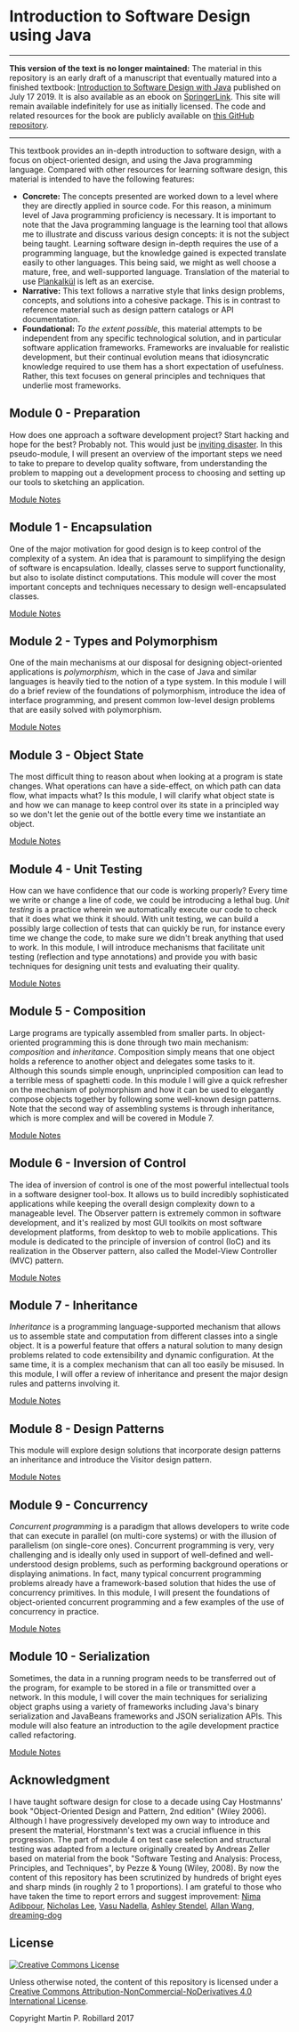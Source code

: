 # Introduction to Software Design using Java

---

**This version of the text is no longer maintained:** The material in this repository is an early draft of a manuscript that eventually matured into a finished textbook: [Introduction to Software Design with Java](https://www.springer.com/gp/book/9783030240936) published on July 17 2019. It is also available as an ebook on [SpringerLink](https://link.springer.com/book/10.1007/978-3-030-24094-3). This site will remain available indefinitely for use as initially licensed. The code and related resources for the book are publicly available on [this GitHub repository](https://github.com/prmr/DesignBook).

---

This textbook provides an in-depth introduction to software design, with a focus on object-oriented design, and using the Java programming language. Compared with other resources for learning software design, this material is intended to have the following features:

* **Concrete:** The concepts presented are worked down to a level where they are directly applied in source code. For this reason, a minimum level of Java programming proficiency is necessary. It is important to note that the Java programming language is the learning tool that allows me to illustrate and discuss various design concepts: it is not the subject being taught. Learning software design in-depth requires the use of a programming language, but the knowledge gained is expected translate easily to other languages. This being said, we might as well choose a mature, free, and well-supported language. Translation of the material to use [Plankalk&uuml;l](https://en.wikipedia.org/wiki/Plankalk%C3%BCl) is left as an exercise.
* **Narrative:** This text follows a narrative style that links design problems, concepts, and solutions into a cohesive package. This is in contrast to reference material such as design pattern catalogs or API documentation.
* **Foundational:** *To the extent possible*, this material attempts to be independent from any specific technological solution, and in particular software application frameworks. Frameworks are invaluable for realistic development, but their continual evolution means that idiosyncratic knowledge required to use them has a short expectation of usefulness. Rather, this text focuses on general principles and techniques that underlie most frameworks.

## Module 0 - Preparation

How does one approach a software development project? Start hacking and hope for the best? Probably not. This would just be [inviting disaster](http://spectrum.ieee.org/static/the-staggering-impact-of-it-systems-gone-wrong). In this pseudo-module, I will present an overview of the important steps we need to take to prepare to develop quality software, from understanding the problem to mapping out a development process to choosing and setting up our tools to sketching an application.

[Module Notes](modules/Module-00.md)

## Module 1 - Encapsulation

One of the major motivation for good design is to keep control of the complexity of a system. An idea that is paramount to simplifying the design of software is encapsulation. Ideally, classes serve to support functionality, but also to isolate distinct computations. This module will cover the most important concepts and techniques necessary to design well-encapsulated classes.

[Module Notes](modules/Module-01.md)

## Module 2 - Types and Polymorphism

One of the main mechanisms at our disposal for designing object-oriented applications is *polymorphism*, which in the case of Java and similar languages is heavily tied to the notion of a type system. In this module I will do a brief review of the foundations of polymorphism, introduce the idea of interface programming, and present common low-level design problems that are easily solved with polymorphism.

[Module Notes](modules/Module-02.md)

## Module 3 - Object State

The most difficult thing to reason about when looking at a program is state changes. What operations can have a side-effect, on which path can data flow, what impacts what? Is this module, I will clarify what object state is and how we can manage to keep control over its state in a principled way so we don't let the genie out of the bottle every time we instantiate an object.

[Module Notes](modules/Module-03.md)

## Module 4 - Unit Testing

How can we have confidence that our code is working properly? Every time we write or change a line of code, we could be introducing a lethal bug. *Unit testing* is a practice wherein we automatically execute our code to check that it does what we think it should. With unit testing, we can build a possibly large collection of tests that can quickly be run, for instance every time we change the code, to make sure we didn't break anything that used to work. In this module, I will introduce mechanisms that facilitate unit testing (reflection and type annotations) and provide you with basic techniques for designing unit tests and evaluating their quality.

[Module Notes](modules/Module-04.md)

## Module 5 - Composition

Large programs are typically assembled from smaller parts. In object-oriented programming this is done through two main mechanism: *composition* and *inheritance*. Composition simply means that one object holds a reference to another object and delegates some tasks to it. Although this sounds simple enough, unprincipled composition can lead to a terrible mess of spaghetti code. In this module I will give a quick refresher on the mechanism of polymorphism and how it can be used to elegantly compose objects together by following some well-known design patterns. Note that the second way of assembling systems is through inheritance, which is more complex and will be covered in Module 7.

[Module Notes](modules/Module-05.md)

## Module 6 - Inversion of Control

The idea of inversion of control is one of the most powerful intellectual tools in a software designer tool-box. It allows us to build incredibly sophisticated applications while keeping the overall design complexity down to a manageable level. The Observer pattern is extremely common in software development, and it's realized by most GUI toolkits on most software development platforms, from desktop to web to mobile applications. This module is dedicated to the principle of inversion of control (IoC) and its realization in the Observer pattern, also called the Model-View Controller (MVC) pattern.

[Module Notes](modules/Module-06.md)

## Module 7 - Inheritance

*Inheritance* is a programming language-supported mechanism that allows us to assemble state and computation from different classes into a single object. It is a powerful feature that offers a natural solution to many design problems related to code extensibility and dynamic configuration. At the same time, it is a complex mechanism that can all too easily be misused. In this module, I will offer a review of inheritance and present the major design rules and patterns involving it.

[Module Notes](modules/Module-07.md)

## Module 8 - Design Patterns

This module will explore design solutions that incorporate design patterns an inheritance and introduce the Visitor design pattern.

[Module Notes](modules/Module-08.md)

## Module 9 - Concurrency

*Concurrent programming* is a paradigm that allows developers to write code that can execute in parallel (on multi-core systems) or with the illusion of parallelism (on single-core ones). Concurrent programming is very, very challenging and is ideally only used in support of well-defined and well-understood design problems, such as performing background operations or displaying animations. In fact, many typical concurrent programming problems already have a framework-based solution that hides the use of concurrency primitives. In this module, I will present the foundations of object-oriented concurrent programming and a few examples of the use of concurrency in practice.

[Module Notes](modules/Module-09.md)

## Module 10 - Serialization

Sometimes, the data in a running program needs to be transferred out of the program, for example to be stored in a file or transmitted over a network. In this module, I will cover the main techniques for serializing object graphs using a variety of frameworks including Java's binary serialization and JavaBeans frameworks and JSON serialization APIs. This module will also feature an introduction to the agile development practice called refactoring.

[Module Notes](modules/Module-10.md)

## Acknowledgment

I have taught software design for close to a decade using Cay Hostmanns' book "Object-Oriented Design and Pattern, 2nd edition" (Wiley 2006). Although I have progressively developed my own way to introduce and present the material, Horstmann's text was a crucial influence in this progression. The part of module 4 on test case selection and structural testing was adapted from a lecture originally created by Andreas Zeller based on material from the book "Software Testing and Analysis: Process, Principles, and Techniques", by Pezze & Young (Wiley, 2008).
By now the content of this repository has been scrutinized by hundreds of bright eyes and sharp minds (in roughly 2 to 1 proportions). I am grateful to those who have taken the time to report errors and suggest improvement: 
[Nima Adibpour](https://github.com/nima200),
[Nicholas Lee](https://github.com/nicoalee),
[Vasu Nadella](https://github.com/vasu),
[Ashley Stendel](https://github.com/ashley-stendel),
[Allan Wang](https://github.com/AllanWang),
[dreaming-dog](https://github.com/dreaming-dog)


## License

<a rel="license" href="http://creativecommons.org/licenses/by-nc-nd/4.0/"><img alt="Creative Commons License" style="border-width:0" src="https://i.creativecommons.org/l/by-nc-nd/4.0/88x31.png" /></a>

Unless otherwise noted, the content of this repository is licensed under a <a rel="license" href="http://creativecommons.org/licenses/by-nc-nd/4.0/">Creative Commons Attribution-NonCommercial-NoDerivatives 4.0 International License</a>. 

Copyright Martin P. Robillard 2017

